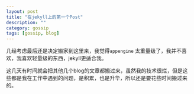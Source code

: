 ```yaml
---
layout: post
title: "在jekyll上的第一个Post"
description: ""
category: gossip
tags: [gossip, blog]
---
```


几经考虑最后还是决定搬家到这里来，我觉得`appengine` 太重量级了，我并不喜欢，我喜欢轻量级的东西，jekyll更适合我。

这几天有时间就会把其他几个blog的文章都搬过来，虽然我的技术很烂，但是这些都是我在工作中遇到的问题，是积累，也是升华，所以还是要花些时间搬过来的。

